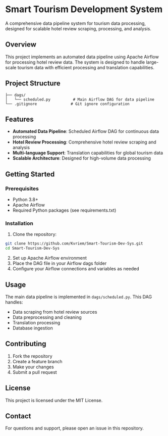 # Smart Tourism Development System

A comprehensive data pipeline system for tourism data processing, designed for scalable hotel review scraping, processing, and analysis.

## Overview

This project implements an automated data pipeline using Apache Airflow for processing hotel review data. The system is designed to handle large-scale tourism data with efficient processing and translation capabilities.

## Project Structure

```
├── dags/
│   └── scheduled.py          # Main Airflow DAG for data pipeline
└── .gitignore               # Git ignore configuration
```

## Features

- **Automated Data Pipeline**: Scheduled Airflow DAG for continuous data processing
- **Hotel Review Processing**: Comprehensive hotel review scraping and analysis
- **Multi-language Support**: Translation capabilities for global tourism data
- **Scalable Architecture**: Designed for high-volume data processing

## Getting Started

### Prerequisites

- Python 3.8+
- Apache Airflow
- Required Python packages (see requirements.txt)

### Installation

1. Clone the repository:
```bash
git clone https://github.com/Kvriem/Smart-Tourism-Dev-Sys.git
cd Smart-Tourism-Dev-Sys
```

2. Set up Apache Airflow environment
3. Place the DAG file in your Airflow dags folder
4. Configure your Airflow connections and variables as needed

## Usage

The main data pipeline is implemented in `dags/scheduled.py`. This DAG handles:

- Data scraping from hotel review sources
- Data preprocessing and cleaning
- Translation processing
- Database ingestion

## Contributing

1. Fork the repository
2. Create a feature branch
3. Make your changes
4. Submit a pull request

## License

This project is licensed under the MIT License.

## Contact

For questions and support, please open an issue in this repository.
